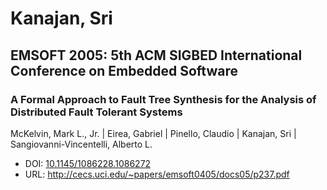 # Kanajan, Sri

## EMSOFT 2005: 5th ACM SIGBED International Conference on Embedded Software

### A Formal Approach to Fault Tree Synthesis for the Analysis of Distributed Fault Tolerant Systems
McKelvin, Mark L., Jr. | Eirea, Gabriel | Pinello, Claudio | Kanajan, Sri | Sangiovanni-Vincentelli, Alberto L.
* DOI: [10.1145/1086228.1086272](https://doi.org/10.1145/1086228.1086272)
* URL: <http://cecs.uci.edu/~papers/emsoft0405/docs05/p237.pdf>

